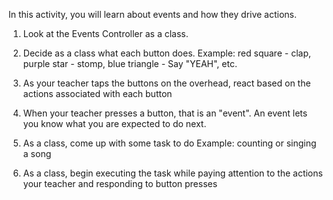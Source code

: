 In this activity, you will learn about events and how they drive actions.

1. Look at the Events Controller as a class.

2. Decide as a class what each button does.
    Example: red square - clap, purple star - stomp, blue triangle - Say "YEAH", etc.

3. As your teacher taps the buttons on the overhead, react based on the actions associated with each button

4. When your teacher presses a button, that is an "event". An event lets you know what you are expected to do next.

5. As a class, come up with some task to do
    Example: counting or singing a song

6. As a class, begin executing the task while paying attention to the actions your teacher and responding to button presses